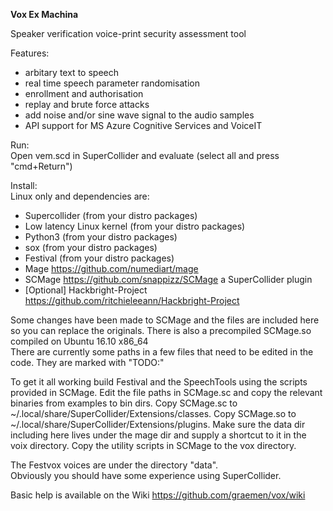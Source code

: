 <b>Vox Ex Machina</b>

Speaker verification voice-print security assessment tool<br>

Features:
- arbitary text to speech
- real time speech parameter randomisation
- enrollment and authorisation
- replay and brute force attacks
- add noise and/or sine wave signal to the audio samples 
- API support for MS Azure Cognitive Services and VoiceIT


Run:<br>
Open vem.scd in SuperCollider and evaluate (select all and press "cmd+Return")<br>


Install:<br>
Linux only and dependencies are:
- Supercollider (from your distro packages)
- Low latency Linux kernel (from your distro packages)
- Python3 (from your distro packages)
- sox (from your distro packages)
- Festival (from your distro packages)
- Mage https://github.com/numediart/mage
- SCMage https://github.com/snappizz/SCMage a SuperCollider plugin
- [Optional] Hackbright-Project https://github.com/ritchieleeann/Hackbright-Project

Some changes have been made to SCMage and the files are included here so you can replace the originals. There is also a precompiled SCMage.so compiled on Ubuntu 16.10 x86_64<br>
There are currently some paths in a few files that need to be edited in the code. They are marked with "TODO:"<br>

To get it all working build Festival and the SpeechTools using the scripts provided in SCMage. 
Edit the file paths in SCMage.sc and copy the relevant binaries from examples to bin dirs. 
Copy SCMage.sc to ~/.local/share/SuperCollider/Extensions/classes. 
Copy SCMage.so to ~/.local/share/SuperCollider/Extensions/plugins.
Make sure the data dir including here lives under the mage dir and supply a shortcut to it in the voix directory.
Copy the utility scripts in SCMage to the vox directory.

The Festvox voices are under the directory "data".<br>
Obviously you should have some experience using SuperCollider. 

Basic help is available on the Wiki https://github.com/graemen/vox/wiki 
